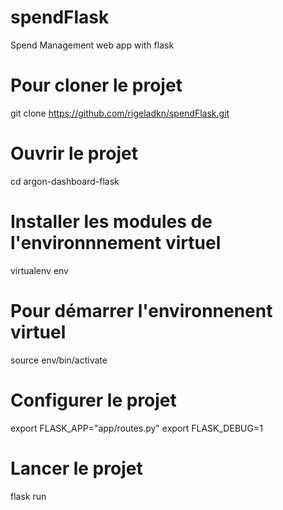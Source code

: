 # spendFlask
Spend Management web app with flask

# Pour cloner le projet 

 git clone https://github.com/rigeladkn/spendFlask.git

# Ouvrir le projet 
 cd argon-dashboard-flask

# Installer les modules de l'environnnement virtuel 
 virtualenv env

# Pour démarrer l'environnenent virtuel  
 source env/bin/activate

# Configurer le projet 
 export FLASK_APP="app/routes.py"
 export FLASK_DEBUG=1

# Lancer le projet 
flask run